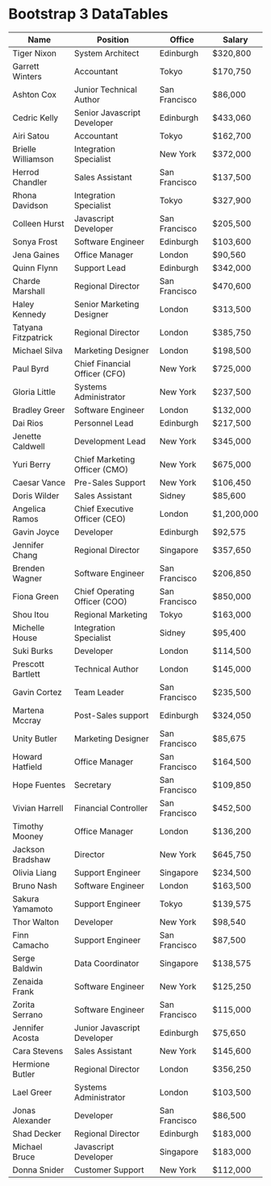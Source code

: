 <script>
	$(document).ready(function() {
  		$('#example').DataTable();
	});
</script>
<link href="https://maxcdn.bootstrapcdn.com/bootstrap/3.3.7/css/bootstrap.min.css" rel="stylesheet"/><link href="https://cdnjs.cloudflare.com/ajax/libs/datatables/1.10.12/css/dataTables.bootstrap.min.css" rel="stylesheet"/><div class="container"> <h1>Bootstrap 3 DataTables</h1> <table id="example" class="table table-striped table-bordered table-hover" cellspacing="0" width="100%"> <thead> <tr> <th>Name</th> <th>Position</th> <th>Office</th> <th>Salary</th> </tr></thead> <tbody> <tr> <td>Tiger Nixon</td><td>System Architect</td><td>Edinburgh</td><td>$320,800</td></tr><tr> <td>Garrett Winters</td><td>Accountant</td><td>Tokyo</td><td>$170,750</td></tr><tr> <td>Ashton Cox</td><td>Junior Technical Author</td><td>San Francisco</td><td>$86,000</td></tr><tr> <td>Cedric Kelly</td><td>Senior Javascript Developer</td><td>Edinburgh</td><td>$433,060</td></tr><tr> <td>Airi Satou</td><td>Accountant</td><td>Tokyo</td><td>$162,700</td></tr><tr> <td>Brielle Williamson</td><td>Integration Specialist</td><td>New York</td><td>$372,000</td></tr><tr> <td>Herrod Chandler</td><td>Sales Assistant</td><td>San Francisco</td><td>$137,500</td></tr><tr> <td>Rhona Davidson</td><td>Integration Specialist</td><td>Tokyo</td><td>$327,900</td></tr><tr> <td>Colleen Hurst</td><td>Javascript Developer</td><td>San Francisco</td><td>$205,500</td></tr><tr> <td>Sonya Frost</td><td>Software Engineer</td><td>Edinburgh</td><td>$103,600</td></tr><tr> <td>Jena Gaines</td><td>Office Manager</td><td>London</td><td>$90,560</td></tr><tr> <td>Quinn Flynn</td><td>Support Lead</td><td>Edinburgh</td><td>$342,000</td></tr><tr> <td>Charde Marshall</td><td>Regional Director</td><td>San Francisco</td><td>$470,600</td></tr><tr> <td>Haley Kennedy</td><td>Senior Marketing Designer</td><td>London</td><td>$313,500</td></tr><tr> <td>Tatyana Fitzpatrick</td><td>Regional Director</td><td>London</td><td>$385,750</td></tr><tr> <td>Michael Silva</td><td>Marketing Designer</td><td>London</td><td>$198,500</td></tr><tr> <td>Paul Byrd</td><td>Chief Financial Officer (CFO)</td><td>New York</td><td>$725,000</td></tr><tr> <td>Gloria Little</td><td>Systems Administrator</td><td>New York</td><td>$237,500</td></tr><tr> <td>Bradley Greer</td><td>Software Engineer</td><td>London</td><td>$132,000</td></tr><tr> <td>Dai Rios</td><td>Personnel Lead</td><td>Edinburgh</td><td>$217,500</td></tr><tr> <td>Jenette Caldwell</td><td>Development Lead</td><td>New York</td><td>$345,000</td></tr><tr> <td>Yuri Berry</td><td>Chief Marketing Officer (CMO)</td><td>New York</td><td>$675,000</td></tr><tr> <td>Caesar Vance</td><td>Pre-Sales Support</td><td>New York</td><td>$106,450</td></tr><tr> <td>Doris Wilder</td><td>Sales Assistant</td><td>Sidney</td><td>$85,600</td></tr><tr> <td>Angelica Ramos</td><td>Chief Executive Officer (CEO)</td><td>London</td><td>$1,200,000</td></tr><tr> <td>Gavin Joyce</td><td>Developer</td><td>Edinburgh</td><td>$92,575</td></tr><tr> <td>Jennifer Chang</td><td>Regional Director</td><td>Singapore</td><td>$357,650</td></tr><tr> <td>Brenden Wagner</td><td>Software Engineer</td><td>San Francisco</td><td>$206,850</td></tr><tr> <td>Fiona Green</td><td>Chief Operating Officer (COO)</td><td>San Francisco</td><td>$850,000</td></tr><tr> <td>Shou Itou</td><td>Regional Marketing</td><td>Tokyo</td><td>$163,000</td></tr><tr> <td>Michelle House</td><td>Integration Specialist</td><td>Sidney</td><td>$95,400</td></tr><tr> <td>Suki Burks</td><td>Developer</td><td>London</td><td>$114,500</td></tr><tr> <td>Prescott Bartlett</td><td>Technical Author</td><td>London</td><td>$145,000</td></tr><tr> <td>Gavin Cortez</td><td>Team Leader</td><td>San Francisco</td><td>$235,500</td></tr><tr> <td>Martena Mccray</td><td>Post-Sales support</td><td>Edinburgh</td><td>$324,050</td></tr><tr> <td>Unity Butler</td><td>Marketing Designer</td><td>San Francisco</td><td>$85,675</td></tr><tr> <td>Howard Hatfield</td><td>Office Manager</td><td>San Francisco</td><td>$164,500</td></tr><tr> <td>Hope Fuentes</td><td>Secretary</td><td>San Francisco</td><td>$109,850</td></tr><tr> <td>Vivian Harrell</td><td>Financial Controller</td><td>San Francisco</td><td>$452,500</td></tr><tr> <td>Timothy Mooney</td><td>Office Manager</td><td>London</td><td>$136,200</td></tr><tr> <td>Jackson Bradshaw</td><td>Director</td><td>New York</td><td>$645,750</td></tr><tr> <td>Olivia Liang</td><td>Support Engineer</td><td>Singapore</td><td>$234,500</td></tr><tr> <td>Bruno Nash</td><td>Software Engineer</td><td>London</td><td>$163,500</td></tr><tr> <td>Sakura Yamamoto</td><td>Support Engineer</td><td>Tokyo</td><td>$139,575</td></tr><tr> <td>Thor Walton</td><td>Developer</td><td>New York</td><td>$98,540</td></tr><tr> <td>Finn Camacho</td><td>Support Engineer</td><td>San Francisco</td><td>$87,500</td></tr><tr> <td>Serge Baldwin</td><td>Data Coordinator</td><td>Singapore</td><td>$138,575</td></tr><tr> <td>Zenaida Frank</td><td>Software Engineer</td><td>New York</td><td>$125,250</td></tr><tr> <td>Zorita Serrano</td><td>Software Engineer</td><td>San Francisco</td><td>$115,000</td></tr><tr> <td>Jennifer Acosta</td><td>Junior Javascript Developer</td><td>Edinburgh</td><td>$75,650</td></tr><tr> <td>Cara Stevens</td><td>Sales Assistant</td><td>New York</td><td>$145,600</td></tr><tr> <td>Hermione Butler</td><td>Regional Director</td><td>London</td><td>$356,250</td></tr><tr> <td>Lael Greer</td><td>Systems Administrator</td><td>London</td><td>$103,500</td></tr><tr> <td>Jonas Alexander</td><td>Developer</td><td>San Francisco</td><td>$86,500</td></tr><tr> <td>Shad Decker</td><td>Regional Director</td><td>Edinburgh</td><td>$183,000</td></tr><tr> <td>Michael Bruce</td><td>Javascript Developer</td><td>Singapore</td><td>$183,000</td></tr><tr> <td>Donna Snider</td><td>Customer Support</td><td>New York</td><td>$112,000</td></tr></tbody> </table></div>
<script src="https://cdnjs.cloudflare.com/ajax/libs/jquery/3.1.1/jquery.min.js"></script>
<script src="https://cdnjs.cloudflare.com/ajax/libs/datatables/1.10.12/js/jquery.dataTables.min.js">
</script><script src="https://cdnjs.cloudflare.com/ajax/libs/datatables/1.10.12/js/dataTables.bootstrap.min.js"></script>